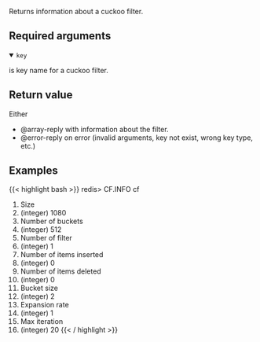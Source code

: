 Returns information about a cuckoo filter.

## Required arguments

<details open><summary><code>key</code></summary>

is key name for a cuckoo filter.
</details>

## Return value

Either

- @array-reply with information about the filter.
- @error-reply on error (invalid arguments, key not exist, wrong key type, etc.)


## Examples

{{< highlight bash >}}
redis> CF.INFO cf
 1) Size
 2) (integer) 1080
 3) Number of buckets
 4) (integer) 512
 5) Number of filter
 6) (integer) 1
 7) Number of items inserted
 8) (integer) 0
 9) Number of items deleted
10) (integer) 0
11) Bucket size
12) (integer) 2
13) Expansion rate
14) (integer) 1
15) Max iteration
16) (integer) 20
{{< / highlight >}}
